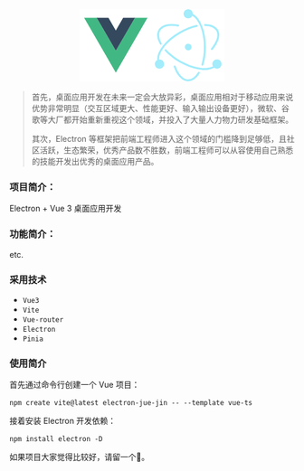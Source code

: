 <p align="center" dir="auto"><img  src="./assets/Vue.png" alt="Vue logo" style="max-width: 100%;"><img  src="./assets/electron.png" alt="Vue logo" style="max-width: 100%;"></p>



> 首先，桌面应用开发在未来一定会大放异彩，桌面应用相对于移动应用来说优势非常明显（交互区域更大、性能更好、输入输出设备更好），微软、谷歌等大厂都开始重新重视这个领域，并投入了大量人力物力研发基础框架。
>
> 其次，Electron 等框架把前端工程师进入这个领域的门槛降到足够低，且社区活跃，生态繁荣，优秀产品数不胜数，前端工程师可以从容使用自己熟悉的技能开发出优秀的桌面应用产品。

### 项目简介：

Electron + Vue 3 桌面应用开发

### 功能简介：

etc.

### 采用技术

- `Vue3`
- `Vite`
- `Vue-router`
- `Electron`
- `Pinia`

### 使用简介

首先通过命令行创建一个 Vue 项目：

```shell
npm create vite@latest electron-jue-jin -- --template vue-ts
```

接着安装 Electron 开发依赖：

```shell
npm install electron -D
```

如果项目大家觉得比较好，请留一个🌟。


